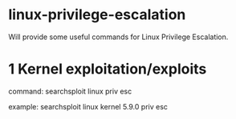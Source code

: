 # linux-privilege-escalation
Will provide some useful commands for Linux Privilege Escalation.

# 1 Kernel exploitation/exploits
command: searchsploit linux <version> <dist> priv esc 

example: searchsploit linux kernel 5.9.0 priv esc
